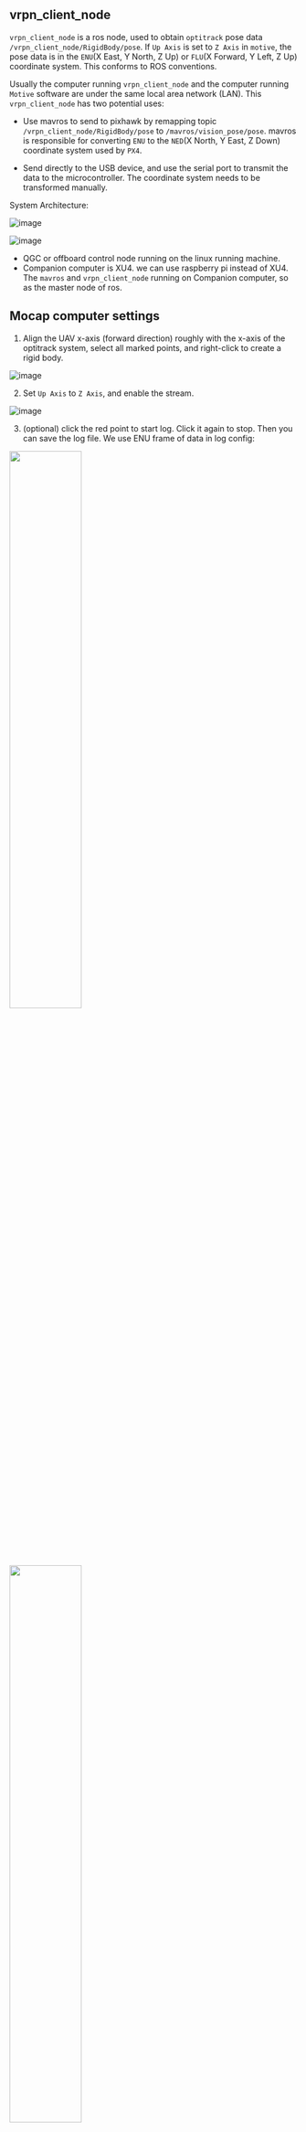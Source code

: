 ## vrpn_client_node
`vrpn_client_node` is a ros node, used to obtain `optitrack` pose data `/vrpn_client_node/RigidBody/pose`. If `Up Axis` is set to `Z Axis` in `motive`, the pose data is in the `ENU`(X East, Y North, Z Up) or `FLU`(X Forward, Y Left, Z Up) coordinate system. This conforms to ROS conventions.

Usually the computer running `vrpn_client_node` and the computer running `Motive` software are under the same local area network (LAN). This `vrpn_client_node` has two potential uses:
- Use mavros to send to pixhawk by remapping topic `/vrpn_client_node/RigidBody/pose` to `/mavros/vision_pose/pose`. mavros is responsible for converting `ENU` to the `NED`(X North, Y East, Z Down) coordinate system used by `PX4`.

- Send directly to the USB device, and use the serial port to transmit the data to the microcontroller. The coordinate system needs to be transformed manually.

System Architecture:

![image](config/sys_arch2.png)

![image](config/mocap-ros.png)

- QGC or offboard control node running on the linux running machine.
- Companion computer is XU4. we can use raspberry pi instead of XU4.
The `mavros` and `vrpn_client_node` running on Companion computer, so as the master node of ros.

## Mocap computer settings

1. Align the UAV x-axis (forward direction) roughly with the x-axis of the optitrack system, select all marked points, and right-click to create a rigid body.

![image](config/creat.png)

2. Set `Up Axis` to `Z Axis`, and enable the stream.

![image](config/stream.png)

3. (optional) click the red point to start log. Click it again to stop. Then you can save the log file. We use ENU frame of data in log config:

<img src="config/save.png" width="50%" height="50%" />
<img src="config/config1.png" width="50%" height="50%" />
<img src="config/config2.png" width="50%" height="50%" />

After `motive` sends the data to the LAN, download this code on the computer that needs to get the data and compile and run vrpn_client_node.
## Build 


Build the code:
```bash
mkdir -p ~/catkin_ws/src
cd ~/catkin_ws/src
git clone https://github.com/SCUT-DuctedFan/vrpn_client_ros.git
cd ..
catkin_make
```

## Run vrpn_client_node
connect to the same wifi with motive computer(IP: 192.168.3.252), and then run

>192.168.3.252 is the computer ip which running motive 
```bash
mkdir -p ~/catkin_ws/src
cd ~/catkin_ws/src
git clone https://github.com/SCUT-DuctedFan/vrpn_client_ros.git
cd ..
catkin_make
roslaunch vrpn_client_ros sample.launch server:=192.168.3.252 
```

## Result
we can see rviz, and the frame is ENU.
![image](config/rviz.png)

Run the follow command to print the topic of ros:

```bash
rostopic echo /mavros/vision_pose/pose
```
the terminal output is

```Console
---
header: 
  seq: 9390
  stamp: 
    secs: 1682315199
    nsecs: 620635421
  frame_id: "world"
pose: 
  position: 
    x: 1.7827200889587402
    y: -1.8732807636260986
    z: 0.8786203861236572
  orientation: 
    x: -0.0005116735119372606
    y: -0.0013188595185056329
    z: -0.05677390471100807
    w: 0.998386025428772
---

```

## Run mavros
finally, install [mavros](https://docs.px4.io/main/en/ros/mavros_installation.html) and run it by follow command, then the data transfer to pixhawk. the mavros can 

ROS uses ENU frames by convention. Assume the Optitrack system have set `Up Axis` to `Z Up`, and the data obtained by using the vrpn_client_node node is ENU frame. Through topic remapping, mavros/vision_pose/pose is obtained. MAVROS is responsible for converting the ENU frame of mavros/vision_pose/pose into the NED frame used by px4.

>fcu_url is the usb dev, gcs_url is the QGC(ground control station, gcs) computer IP.

```bash
roslaunch mavros px4.launch fcu_url:=/dev/ttyUSB0:921600 gcs_url:=udp://@192.168.3.190
```



